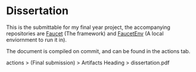 # Dissertation

This is the submittable for my final year project, the accompanying repositories are [Faucet](https://www.github.com/OscarCornish/Faucet) (The framework) and [FaucetEnv](https://www.github.com/OscarCornish/FaucetEnv) (A local enviornment to run it in).

The document is compiled on commit, and can be found in the actions tab.

actions > (Final submission) > Artifacts Heading > dissertation.pdf
